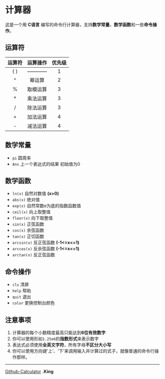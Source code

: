 计算器
======
这是一个用 **C语言** 编写的命令行计算器，支持**数学常量**，**数学函数**和一些**命令操作**。

运算符
------
|运算符|运算操作|优先级|
|:----:|:------:|:----:|
|( )   |  ————  |1     |
|^     | 幂运算 |2     |
|%     |取模运算|3     |
|*     |乘法运算|3     |
|/     |除法运算|3     |
|+     |加法运算|4     |
|-     |减法运算|4     |

数学常量
--------
- `pi` 圆周率
- `Ans` 上一个表达式的结果 初始值为0

数学函数
--------
- `ln(x)` 自然对数值 **(x>0)**
- `abs(x)` 绝对值
- `exp(x)` 自然常数e为底的指数函数值
- `ceil(x)` 向上取整值
- `floor(x)` 向下取整值
- `sin(x)` 正弦函数
- `cos(x)` 余弦函数
- `tan(x)` 正切函数
- `arcsin(x)` 反正弦函数 **(-1<=x<=1)**
- `arccos(x)` 反余弦函数 **(-1<=x<=1)**
- `arctan(x)` 反正弦函数

命令操作
--------
- `cls` 清屏
- `help` 帮助
- `quit` 退出
- `color` 更换控制台颜色

注意事项
--------
1. 计算器的每个小数精度最高只能达到**6位有效数字**
2. 你可以使用形如`1.25e6`的**指数形式**来表示数字
3. 表达式必须使用**全英文字符**，所有字母**不区分大小写**
4. 你可以使用方向键‘上’、‘下’来调用输入并计算过的式子，就像普通的命令行操作那样。

***

[Github-Calculator](https://github.com/king2023796417/Calculator) **.King**
